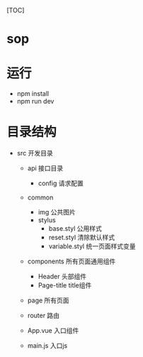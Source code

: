 [TOC]

# sop

# 运行

- npm install
- npm run dev

# 目录结构

- src 开发目录

  - api 接口目录

    - config 请求配置

  - common

    - img 公共图片
    - stylus 
      - base.styl 公用样式
      - reset.styl 清除默认样式
      - variable.styl	统一页面样式变量

  - components 所有页面通用组件

    - Header 头部组件
    - Page-title title组件

  - page 所有页面

  - router 路由

  - App.vue 入口组件

  - main.js  入口js

    

  

  

  ​	

  

  

